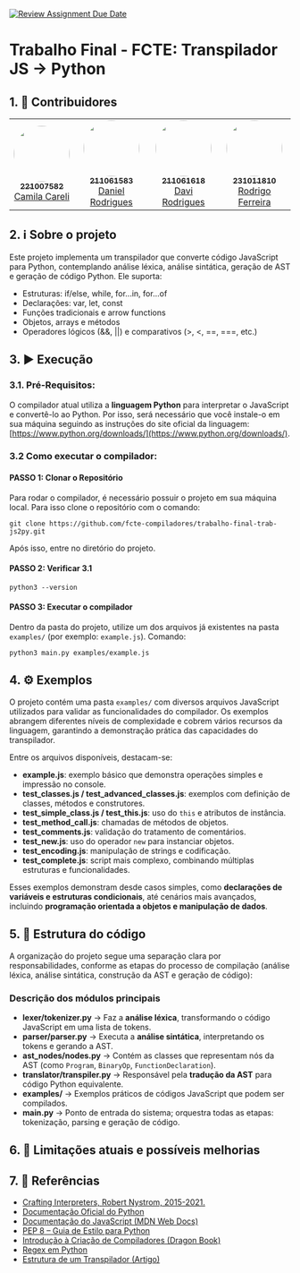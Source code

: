 [![Review Assignment Due Date](https://classroom.github.com/assets/deadline-readme-button-22041afd0340ce965d47ae6ef1cefeee28c7c493a6346c4f15d667ab976d596c.svg)](https://classroom.github.com/a/Hppw7Zh2)

# Trabalho Final - FCTE: Transpilador JS → Python

## 1. 👥 Contribuidores

<div align="center">
  <table>
    <tr>
      <td align="center"><a href="https://github.com/camilascareli"><img style="border-radius: 50%;" src="https://github.com/camilascareli.png" width="100px;" alt=""/><br /><sub><b>221007582</b></sub></a><br /><a href="https://github.com/camilascareli" title="Rocketseat">Camila Careli</a></td>
      <td align="center"><a href="https://github.com/DanielRogs"><img style="border-radius: 50%;" src="https://github.com/DanielRogs.png" width="100px;" alt=""/><br /><sub><b>211061583</b></sub></a><br /><a href="https://github.com/DanielRogs" title="Rocketseat">Daniel Rodrigues</a></td>
      <td align="center"><a href="https://github.com/DaviRogs"><img style="border-radius: 50%;" src="https://github.com/DaviRogs.png" width="100px;" alt=""/><br /><sub><b>211061618</b></sub></a><br /><a href="https://github.com/DaviRogs" title="Rocketseat">Davi Rodrigues</a></td>
      <td align="center"><a href="https://github.com/rodrigoFAmaral"><img style="border-radius: 50%;" src="https://github.com/rodrigoFAmaral.png" width="100px;" alt=""/><br /><sub><b>231011810</b></sub></a><br /><a href="https://github.com/rodrigoFAmaral" title="Rocketseat">Rodrigo Ferreira</a></td>
    </tr>
  </table>
</div>

## 2. ℹ️ Sobre o projeto
Este projeto implementa um transpilador que converte código JavaScript para Python, contemplando análise léxica, análise sintática, geração de AST e geração de código Python. Ele suporta:
- Estruturas: if/else, while, for...in, for...of
- Declarações: var, let, const
- Funções tradicionais e arrow functions
- Objetos, arrays e métodos
- Operadores lógicos (&&, ||) e comparativos (>, <, ==, ===, etc.)

## 3. ▶️ Execução
### 3.1. Pré-Requisitos:

O compilador atual utiliza a **linguagem Python** para interpretar o JavaScript e convertê-lo ao Python. Por isso, será necessário que você instale-o em sua máquina seguindo as instruções do site oficial da linguagem: [https://www.python.org/downloads/](https://www.python.org/downloads/).

### 3.2 Como executar o compilador:

#### PASSO 1: Clonar o Repositório
Para rodar o compilador, é necessário possuir o projeto em sua máquina local. Para isso clone o repositório com o comando:

```shell
git clone https://github.com/fcte-compiladores/trabalho-final-trab-js2py.git
```

Após isso, entre no diretório do projeto.

#### PASSO 2: Verificar 3.1
```shell
python3 --version
```

#### PASSO 3: Executar o compilador
Dentro da pasta do projeto, utilize um dos arquivos já existentes na pasta `examples/` (por exemplo: `example.js`). Comando:

```shell
python3 main.py examples/example.js
```

## 4. ⚙️ Exemplos
O projeto contém uma pasta `examples/` com diversos arquivos JavaScript utilizados para validar as funcionalidades do compilador. Os exemplos abrangem diferentes níveis de complexidade e cobrem vários recursos da linguagem, garantindo a demonstração prática das capacidades do transpilador.  

Entre os arquivos disponíveis, destacam-se:
- **example.js**: exemplo básico que demonstra operações simples e impressão no console.
- **test_classes.js / test_advanced_classes.js**: exemplos com definição de classes, métodos e construtores.
- **test_simple_class.js / test_this.js**: uso do `this` e atributos de instância.
- **test_method_call.js**: chamadas de métodos de objetos.
- **test_comments.js**: validação do tratamento de comentários.
- **test_new.js**: uso do operador `new` para instanciar objetos.
- **test_encoding.js**: manipulação de strings e codificação.
- **test_complete.js**: script mais complexo, combinando múltiplas estruturas e funcionalidades.

Esses exemplos demonstram desde casos simples, como **declarações de variáveis e estruturas condicionais**, até cenários mais avançados, incluindo **programação orientada a objetos e manipulação de dados**.


## 5. 📂 Estrutura do código
A organização do projeto segue uma separação clara por responsabilidades, conforme as etapas do processo de compilação (análise léxica, análise sintática, construção da AST e geração de código):

### **Descrição dos módulos principais**
- **lexer/tokenizer.py** → Faz a **análise léxica**, transformando o código JavaScript em uma lista de tokens.
- **parser/parser.py** → Executa a **análise sintática**, interpretando os tokens e gerando a AST.
- **ast_nodes/nodes.py** → Contém as classes que representam nós da AST (como `Program`, `BinaryOp`, `FunctionDeclaration`).
- **translator/transpiler.py** → Responsável pela **tradução da AST** para código Python equivalente.
- **examples/** → Exemplos práticos de códigos JavaScript que podem ser compilados.
- **main.py** → Ponto de entrada do sistema; orquestra todas as etapas: tokenização, parsing e geração de código.


## 6. 📝 Limitações atuais e possíveis melhorias


## 7. 📌 Referências
* [Crafting Interpreters, Robert Nystrom, 2015-2021.](https://craftinginterpreters.com/)
* [Documentação Oficial do Python](https://docs.python.org/3/)
* [Documentação do JavaScript (MDN Web Docs)](https://developer.mozilla.org/pt-BR/docs/Web/JavaScript)
* [PEP 8 – Guia de Estilo para Python](https://peps.python.org/pep-0008/)
* [Introdução à Criação de Compiladores (Dragon Book)](https://en.wikipedia.org/wiki/Compilers:_Principles,_Techniques,_and_Tools)
* [Regex em Python](https://docs.python.org/3/library/re.html)
* [Estrutura de um Transpilador (Artigo)](https://dev.to/lydiahallie/javascript-visualized-the-javascript-engine-4cdf)



